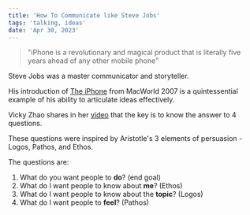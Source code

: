 ```yaml
---
title: 'How To Communicate like Steve Jobs'
tags: 'talking, ideas'
date: 'Apr 30, 2023'
---
```


> "iPhone is a revolutionary and magical product that is literally five years ahead of any other mobile phone"

Steve Jobs was a master communicator and storyteller.

His introduction of [The iPhone](https://www.youtube.com/watch?v=x7qPAY9JqE4) from MacWorld 2007 is a quintessential example of his ability to articulate ideas effectively.

Vicky Zhao shares in her [video](https://www.youtube.com/watch?v=PkPfdR80u_8) that the key is to know the answer to 4 questions.

These questions were inspired by Aristotle's 3 elements of persuasion - Logos, Pathos, and Ethos.

The questions are:

1. What do you want people to **do**? (end goal)
2. What do I want people to know about **me**? (Ethos)
3. What do I want people to know about the **topic**? (Logos)
4. What do I want people to **feel**? (Pathos)
